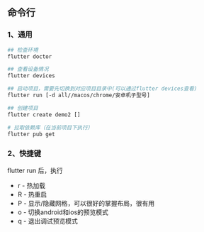 ## 命令行

### 1、通用

```sh
## 检查环境
flutter doctor

## 查看设备情况
flutter devices

## 启动项目，需要先切换到对应项目目录中(可以通过flutter devices查看)
flutter run [-d all//macos/chrome/安卓机子型号]

## 创建项目
flutter create demo2 []

# 拉取依赖库（在当前项目下执行）
flutter pub get
```



### 2、快捷键 

flutter run  后，执行

- r  - 热加载
- R - 热重启
- P - 显示/隐藏网格，可以很好的掌握布局，很有用
- o - 切换android和ios的预览模式
- q - 退出调试预览模式